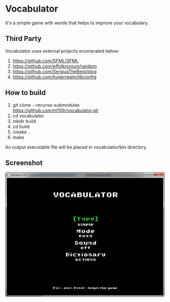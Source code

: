 # Vocabulator
It's a simple game with words that helps to improve your vocabulary.

## Third Party
Vocabulator uses external projects enumerated below:
1. https://github.com/SFML/SFML
2. https://github.com/effolkronium/random
3. https://github.com/SergiusTheBest/plog
4. https://github.com/hyperrealm/libconfig

## How to build
1. git clone --recurse-submodules https://github.com/m110h/vocabulator.git
2. cd vocabulator
3. mkdir build
4. cd build
5. cmake ..
6. make

An output executable file will be placed in vocabulator/bin directory.

## Screenshot
![Image description](screenshots/main_menu.jpg)
